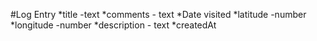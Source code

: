 #Log Entry
*title -text
*comments - text
*Date visited
*latitude -number
*longitude -number
*description - text
*createdAt
